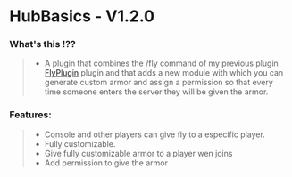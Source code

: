 # HubBasics - V1.2.0

### What's this !??
>* A plugin that combines the /fly command of my previous plugin [FlyPlugin](https://github.com/lowg0d/FlyPlugin) plugin and that adds a new module with which you can generate custom armor and assign a permission so that every time someone enters the server they will be given the armor.

### Features:
>* Console and other players can give fly to a especific player.
>* Fully customizable.
>* Give fully customizable armor to a player wen joins
>* Add permission to give the armor
